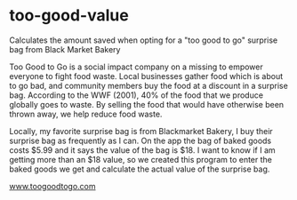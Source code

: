 # too-good-value
Calculates the amount saved when opting for a "too good to go" surprise bag from Black Market Bakery

Too Good to Go is a social impact company on a missing to empower everyone to fight food waste. 
Local businesses gather food which is about to go bad, and community members buy the food at a discount in a surprise bag. 
According to the WWF (2001), 40% of the food that we produce globally goes to waste. 
By selling the food that would have otherwise been thrown away, we help reduce food waste. 

Locally, my favorite surprise bag is from Blackmarket Bakery, I buy their surprise bag as frequently as I can. 
On the app the bag of baked goods costs $5.99 and it says the value of the bag is $18. 
I want to know if I am getting more than an $18 value, so we created this program to enter the baked goods we get and calculate the actual value of the surprise bag.

www.toogoodtogo.com